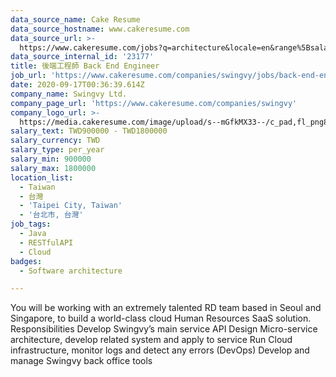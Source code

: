 ```yaml
---
data_source_name: Cake Resume
data_source_hostname: www.cakeresume.com
data_source_url: >-
  https://www.cakeresume.com/jobs?q=architecture&locale=en&range%5Bsalary_range%5D%5Bmin%5D=1000000&page=4
data_source_internal_id: '23177'
title: 後端工程師 Back End Engineer
job_url: 'https://www.cakeresume.com/companies/swingvy/jobs/back-end-engineer-0db391'
date: 2020-09-17T00:36:39.614Z
company_name: Swingvy Ltd.
company_page_url: 'https://www.cakeresume.com/companies/swingvy'
company_logo_url: >-
  https://media.cakeresume.com/image/upload/s--mGfkMX33--/c_pad,fl_png8,h_200,w_200/v1659418857/hlrfahyv2vzczghwlumf.png
salary_text: TWD900000 - TWD1800000
salary_currency: TWD
salary_type: per_year
salary_min: 900000
salary_max: 1800000
location_list:
  - Taiwan
  - 台灣
  - 'Taipei City, Taiwan'
  - '台北市, 台灣'
job_tags:
  - Java
  - RESTfulAPI
  - Cloud
badges:
  - Software architecture

---
```


You will be working with an extremely talented RD team based in Seoul and Singapore, to build a world-class cloud Human Resources SaaS solution. Responsibilities Develop Swingvy’s main service API Design Micro-service architecture, develop related system and apply to service Run Cloud infrastructure, monitor logs and detect any errors (DevOps) Develop and manage Swingvy back office tools